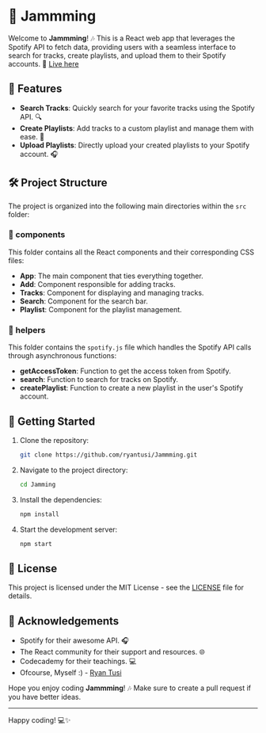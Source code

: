 # 🎵 Jammming

Welcome to **Jammming**! 🎶 This is a React web app that leverages the Spotify API to fetch data, providing users with a seamless interface to search for tracks, create playlists, and upload them to their Spotify accounts. 🚀 [Live here](https://jammming-rt.netlify.app/)

## 🌟 Features

- **Search Tracks**: Quickly search for your favorite tracks using the Spotify API. 🔍
- **Create Playlists**: Add tracks to a custom playlist and manage them with ease. 📃
- **Upload Playlists**: Directly upload your created playlists to your Spotify account. 🎧

## 🛠️ Project Structure

The project is organized into the following main directories within the `src` folder:

### 📂 components

This folder contains all the React components and their corresponding CSS files:

- **App**: The main component that ties everything together.
- **Add**: Component responsible for adding tracks.
- **Tracks**: Component for displaying and managing tracks.
- **Search**: Component for the search bar.
- **Playlist**: Component for the playlist management.

### 📂 helpers

This folder contains the `spotify.js` file which handles the Spotify API calls through asynchronous functions:

- **getAccessToken**: Function to get the access token from Spotify.
- **search**: Function to search for tracks on Spotify.
- **createPlaylist**: Function to create a new playlist in the user's Spotify account.

## 🚀 Getting Started

1. Clone the repository:
    ```sh
    git clone https://github.com/ryantusi/Jammming.git
    ```
2. Navigate to the project directory:
    ```sh
    cd Jamming
    ```
3. Install the dependencies:
    ```sh
    npm install
    ```
4. Start the development server:
    ```sh
    npm start
    ```

## 📝 License

This project is licensed under the MIT License - see the [LICENSE](LICENSE) file for details.

## 🙌 Acknowledgements

- Spotify for their awesome API. 🎧
- The React community for their support and resources. 🌐
- Codecademy for their teachings. 💻
- Ofcourse, Myself :) - [Ryan Tusi](https://www.linkedin.com/in/ryantusi/)

Hope you enjoy coding **Jammming**! 🎶 Make sure to create a pull request if you have better ideas.

---

Happy coding! 💻✨

